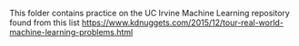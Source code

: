 This folder contains practice on the UC Irvine Machine Learning repository found from this list https://www.kdnuggets.com/2015/12/tour-real-world-machine-learning-problems.html
